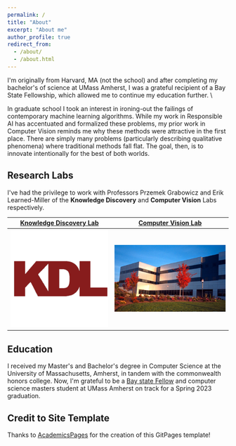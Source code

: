 ```yaml
---
permalink: /
title: "About"
excerpt: "About me"
author_profile: true
redirect_from: 
  - /about/
  - /about.html
---
```


I'm originally from Harvard, MA (not the school) and after completing my bachelor's of science at UMass Amherst, I was a grateful recipient of a Bay State Fellowship, which allowed me to continue my education further. \\

In graduate school I took an interest in ironing-out the failings of contemporary machine learning algorithms. While my work in Responsible AI has accentuated and formalized these problems, my prior work in Computer Vision reminds me why these methods were attractive in the first place. There are simply many problems (particularly describing qualitative phenomena) where traditional methods fall flat. The goal, then, is to innovate intentionally for the best of both worlds. 

Research Labs
------
I've had the privilege to work with Professors Przemek Grabowicz and Erik Learned-Miller of the **Knowledge Discovery** and **Computer Vision** Labs respectively. 

[Knowledge Discovery Lab](https://groups.cs.umass.edu/kdl/)    |  [Computer Vision Lab](https://vis-www.cs.umass.edu)
:-------------------------:|:-------------------------:
![KDL](../images/lab_kdl.png)  |  ![CV](../images/lab_cv.jpg)

Education
-----
I received my Master's and Bachelor's degree in Computer Science at the University of Massachusetts, Amherst, in tandem with the commonwealth honors college. Now, I'm grateful to be a [Bay state Fellow](https://www.cics.umass.edu/content/bay-state-scholarship-program) and computer science masters student at UMass Amherst on track for a Spring 2023 graduation. 

Credit to Site Template
------
Thanks to [AcademicsPages](https://github.com/academicpages/academicpages.github.io) for the creation of this GitPages template!
